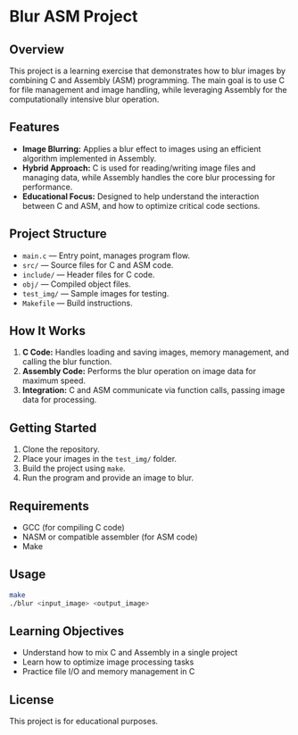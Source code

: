 # Blur ASM Project

## Overview
This project is a learning exercise that demonstrates how to blur images by combining C and Assembly (ASM) programming. The main goal is to use C for file management and image handling, while leveraging Assembly for the computationally intensive blur operation.

## Features
- **Image Blurring:** Applies a blur effect to images using an efficient algorithm implemented in Assembly.
- **Hybrid Approach:** C is used for reading/writing image files and managing data, while Assembly handles the core blur processing for performance.
- **Educational Focus:** Designed to help understand the interaction between C and ASM, and how to optimize critical code sections.

## Project Structure
- `main.c` — Entry point, manages program flow.
- `src/` — Source files for C and ASM code.
- `include/` — Header files for C code.
- `obj/` — Compiled object files.
- `test_img/` — Sample images for testing.
- `Makefile` — Build instructions.

## How It Works
1. **C Code:** Handles loading and saving images, memory management, and calling the blur function.
2. **Assembly Code:** Performs the blur operation on image data for maximum speed.
3. **Integration:** C and ASM communicate via function calls, passing image data for processing.

## Getting Started
1. Clone the repository.
2. Place your images in the `test_img/` folder.
3. Build the project using `make`.
4. Run the program and provide an image to blur.

## Requirements
- GCC (for compiling C code)
- NASM or compatible assembler (for ASM code)
- Make

## Usage
```sh
make
./blur <input_image> <output_image>
```

## Learning Objectives
- Understand how to mix C and Assembly in a single project
- Learn how to optimize image processing tasks
- Practice file I/O and memory management in C

## License
This project is for educational purposes.
